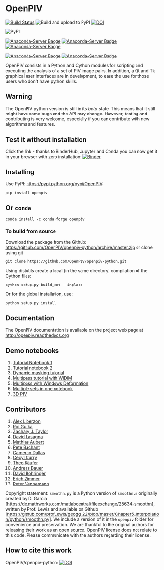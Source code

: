 # OpenPIV
[![Build Status](https://travis-ci.org/OpenPIV/openpiv-python.svg?branch=master)](https://travis-ci.org/OpenPIV/openpiv-python)
![Build and upload to PyPI](https://github.com/OpenPIV/openpiv-python/workflows/Build%20and%20upload%20to%20PyPI/badge.svg)
[![DOI](https://zenodo.org/badge/DOI/10.5281/zenodo.4320056.svg)](https://doi.org/10.5281/zenodo.4320056)


![PyPI](https://img.shields.io/pypi/v/openpiv)

[![Anaconda-Server Badge](https://anaconda.org/conda-forge/openpiv/badges/version.svg)](https://anaconda.org/conda-forge/openpiv)
[![Anaconda-Server Badge](https://anaconda.org/conda-forge/openpiv/badges/downloads.svg)](https://anaconda.org/conda-forge/openpiv)
[![Anaconda-Server Badge](https://anaconda.org/conda-forge/openpiv/badges/installer/conda.svg)](https://conda.anaconda.org/conda-forge)

[![Anaconda-Server Badge](https://anaconda.org/conda-forge/openpiv/badges/platforms.svg)](https://anaconda.org/conda-forge/openpiv)
[![Anaconda-Server Badge](https://anaconda.org/conda-forge/openpiv/badges/license.svg)](https://anaconda.org/conda-forge/openpiv)


OpenPIV consists in a Python and Cython modules for scripting and executing the analysis of 
a set of PIV image pairs. In addition, a Qt and Tk graphical user interfaces are in 
development, to ease the use for those users who don't have python skills.

## Warning

The OpenPIV python version is still in its *beta* state. This means that
it still might have some bugs and the API may change. However, testing and contributing
is very welcome, especially if you can contribute with new algorithms and features.


## Test it without installation
Click the link - thanks to BinderHub, Jupyter and Conda you can now get it in your browser with zero installation:
[![Binder](https://mybinder.org/badge_logo.svg)](https://mybinder.org/v2/gh/openpiv/openpiv-python/master?filepath=openpiv%2Fexamples%2Fnotebooks%2Ftutorial1.ipynb)




## Installing

Use PyPI: <https://pypi.python.org/pypi/OpenPIV>:

    pip install openpiv


## Or `conda` 

    conda install -c conda-forge openpiv
    
    
### To build from source

Download the package from the Github: https://github.com/OpenPIV/openpiv-python/archive/master.zip
or clone using git

    git clone https://github.com/OpenPIV/openpiv-python.git

Using distutils create a local (in the same directory) compilation of the Cython files:

    python setup.py build_ext --inplace

Or for the global installation, use:

    python setup.py install 


## Documentation

The OpenPIV documentation is available on the project web page at <http://openpiv.readthedocs.org>

## Demo notebooks 

1. [Tutorial Notebook 1](https://nbviewer.jupyter.org/github/OpenPIV/openpiv-python/blob/master/openpiv/examples/notebooks/tutorial1.ipynb)
2. [Tutorial notebook 2](https://nbviewer.jupyter.org/github/OpenPIV/openpiv-python/blob/master/openpiv/examples/notebooks/tutorial2.ipynb)
3. [Dynamic masking tutorial](https://nbviewer.jupyter.org/github/OpenPIV/openpiv-python/blob/master/openpiv/examples/notebooks/masking_tutorial.ipynb)
4. [Multipass tutorial with WiDiM](https://nbviewer.jupyter.org/github/OpenPIV/openpiv-python/blob/master/openpiv/examples/notebooks/tutorial_multipass.ipynb)
5. [Multipass with Windows Deformation](https://nbviewer.jupyter.org/github/OpenPIV/openpiv-python/blob/master/openpiv/examples/notebooks/window_deformation_comparison.ipynb)
6. [Multiple sets in one notebook](https://nbviewer.jupyter.org/github/OpenPIV/openpiv-python/blob/master/openpiv/examples/notebooks/all_test_cases_sample.ipynb)
7. [3D PIV](https://nbviewer.jupyter.org/github/OpenPIV/openpiv-python/blob/master/openpiv/examples/notebooks/openpiv_3D_test.ipynb)


## Contributors

1. [Alex Liberzon](http://github.com/alexlib)
2. [Roi Gurka](http://github.com/roigurka)
3. [Zachary J. Taylor](http://github.com/zjtaylor)
4. [David Lasagna](http://github.com/gasagna)
5. [Mathias Aubert](http://github.com/MathiasAubert)
6. [Pete Bachant](http://github.com/petebachant)
7. [Cameron Dallas](http://github.com/CameronDallas5000)
8. [Cecyl Curry](http://github.com/leycec)
9. [Theo Käufer](http://github.com/TKaeufer)
10. [Andreas Bauer](https://github.com/AndreasBauerGit)
11. [David Bohringer](https://github.com/davidbhr)
12. [Erich Zimmer](https://github.com/ErichZimmer)
13. [Peter Vennemann](https://github.com/eguvep)


Copyright statement: `smoothn.py` is a Python version of `smoothn.m` originally created by D. Garcia [https://de.mathworks.com/matlabcentral/fileexchange/25634-smoothn], written by Prof. Lewis and available on Github [https://github.com/profLewis/geogg122/blob/master/Chapter5_Interpolation/python/smoothn.py]. We include a version of it in the `openpiv` folder for convenience and preservation. We are thankful to the original authors for releasing their work as an open source. OpenPIV license does not relate to this code. Please communicate with the authors regarding their license. 

## How to cite this work
OpenPIV/openpiv-python:  [![DOI](https://zenodo.org/badge/DOI/10.5281/zenodo.4320056.svg)](https://doi.org/10.5281/zenodo.4320056)



